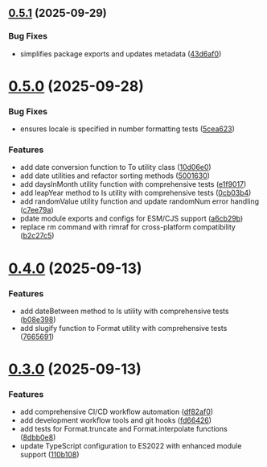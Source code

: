 ## [0.5.1](https://github.com/heliomarpm/helpers/compare/v0.5.0...v0.5.1) (2025-09-29)


### Bug Fixes

* simplifies package exports and updates metadata ([43d6af0](https://github.com/heliomarpm/helpers/commit/43d6af0ef6627c8d71f217ad7c0d60503f6a9d52))

# [0.5.0](https://github.com/heliomarpm/helpers/compare/v0.4.0...v0.5.0) (2025-09-28)


### Bug Fixes

* ensures locale is specified in number formatting tests ([5cea623](https://github.com/heliomarpm/helpers/commit/5cea623f481172b91291c63079246591a2c57324))


### Features

* add date conversion function to To utility class ([10d06e0](https://github.com/heliomarpm/helpers/commit/10d06e0835cad515cf4ec28e3bdb3e989c28d0c2))
* add date utilities and refactor sorting methods ([5001630](https://github.com/heliomarpm/helpers/commit/500163043153f957eee8cde80eec96cedee1ceaa))
* add daysInMonth utility function with comprehensive tests ([e1f9017](https://github.com/heliomarpm/helpers/commit/e1f901735c1e0b09e8859566ced32fa3b1b2bcc5))
* add leapYear method to Is utility with comprehensive tests ([0cb03b4](https://github.com/heliomarpm/helpers/commit/0cb03b4ebfed7b90d29999d83469ca3af7c7a213))
* add randomValue utility function and update randomNum error handling ([c7ee79a](https://github.com/heliomarpm/helpers/commit/c7ee79a40dba422e878bdf4d644f96f49bc6f5fc))
* pdate module exports and configs for ESM/CJS support ([a6cb29b](https://github.com/heliomarpm/helpers/commit/a6cb29ba213b3ccc8b4644d0e3cab1469aeb689d))
* replace rm command with rimraf for cross-platform compatibility ([b2c27c5](https://github.com/heliomarpm/helpers/commit/b2c27c57354f03bb31ee368418f61fa1f0d6218a))

# [0.4.0](https://github.com/heliomarpm/helpers/compare/v0.3.0...v0.4.0) (2025-09-13)


### Features

* add dateBetween method to Is utility with comprehensive tests ([b08e398](https://github.com/heliomarpm/helpers/commit/b08e39872b26a3f0b185e68df88740c07c2839fd))
* add slugify function to Format utility with comprehensive tests ([7665691](https://github.com/heliomarpm/helpers/commit/7665691b90545cc3e31ac70de7cadbad9c3e40c1))

# [0.3.0](https://github.com/heliomarpm/helpers/compare/v0.2.0...v0.3.0) (2025-09-13)


### Features

* add comprehensive CI/CD workflow automation ([df82af0](https://github.com/heliomarpm/helpers/commit/df82af03efad2e1d111ac0112531fb2f829575f1))
* add development workflow tools and git hooks ([fd66426](https://github.com/heliomarpm/helpers/commit/fd66426bdba8b786104af635c772de4d8f1c44d5))
* add tests for Format.truncate and Format.interpolate functions ([8dbb0e8](https://github.com/heliomarpm/helpers/commit/8dbb0e8f9d6e480cfb2730a3fab425caaa8dc5a6))
* update TypeScript configuration to ES2022 with enhanced module support ([110b108](https://github.com/heliomarpm/helpers/commit/110b10808448bb8658c2c120e344bbbfd8038bee))
